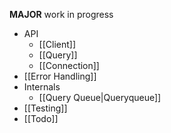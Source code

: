 __MAJOR__ work in progress

* API
    * [[Client]]
    * [[Query]]
    * [[Connection]]
* [[Error Handling]]
* Internals
  * [[Query Queue|Queryqueue]]
* [[Testing]]
* [[Todo]]
